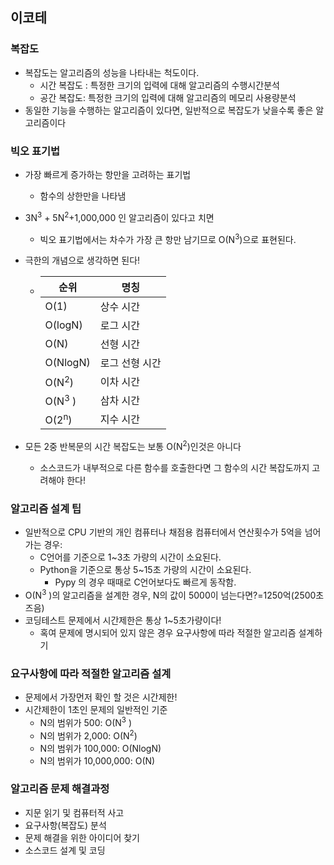 ## 이코테

### 복잡도

- 복잡도는 알고리즘의 성능을 나타내는 척도이다.
  - 시간 복잡도 : 특정한 크기의 입력에 대해 알고리즘의 수행시간분석
  - 공간 복잡도: 특정한 크기의 입력에 대해 알고리즘의 메모리 사용량분석
- 동일한 기능을 수행하는 알고리즘이 있다면, 일반적으로 복잡도가 낮을수록 좋은 알고리즘이다

### 빅오 표기법

- 가장 빠르게 증가하는 항만을 고려하는 표기법
  - 함수의 상한만을 나타냄

- 3N<sup>3</sup> + 5N<sup>2</sup>+1,000,000 인 알고리즘이 있다고 치면

  - 빅오 표기법에서는 차수가 가장 큰 항만 남기므로 O(N<sup>3</sup>)으로 표현된다.

- 극한의 개념으로 생각하면 된다!

  - | 순위              | 명칭           |
    | ----------------- | -------------- |
    | O(1)              | 상수 시간      |
    | O(logN)           | 로그 시간      |
    | O(N)              | 선형 시간      |
    | O(NlogN)          | 로그 선형 시간 |
    | O(N<sup>2</sup>)  | 이차 시간      |
    | O(N<sup>3</sup> ) | 삼차 시간      |
    | O(2<sup>n</sup>)  | 지수 시간      |

- 모든 2중 반복문의 시간 복잡도는 보통 O(N<sup>2</sup>)인것은 아니다

  - 소스코드가 내부적으로 다른 함수를 호출한다면 그 함수의 시간 복잡도까지 고려해야 한다!

### 알고리즘 설계 팁

- 일반적으로 CPU 기반의 개인 컴퓨터나 채점용 컴퓨터에서 연산횟수가 5억을 넘어가는 경우:
  - C언어를 기준으로 1~3초 가량의 시간이 소요된다.
  - Python을 기준으로 통상 5~15초 가량의 시간이 소요된다.
    - Pypy 의 경우 때때로 C언어보다도 빠르게 동작함.
- O(N<sup>3</sup> )의 알고리즘을 설계한 경우, N의 값이 5000이 넘는다면?=1250억(2500초즈음)
- 코딩테스트 문제에서 시간제한은 통상 1~5초가량이다!
  - 혹여 문제에 명시되어 있지 않은 경우 요구사항에 따라 적절한 알고리즘 설계하기

### 요구사항에 따라 적절한 알고리즘 설계

- 문제에서 가장먼저 확인 할 것은 시간제한!
- 시간제한이 1초인 문제의 일반적인 기준
  - N의 범위가 500: O(N<sup>3</sup> )
  - N의 범위가 2,000: O(N<sup>2</sup>)
  - N의 범위가 100,000: O(NlogN)
  - N의 범위가 10,000,000: O(N)

### 알고리즘 문제 해결과정

- 지문 읽기 및 컴퓨터적 사고
- 요구사항(복잡도) 분석
- 문제 해결을 위한 아이디어 찾기
- 소스코드 설계 및 코딩

